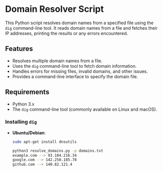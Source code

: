 # Domain Resolver Script

This Python script resolves domain names from a specified file using the `dig` command-line tool. It reads domain names from a file and fetches their IP addresses, printing the results or any errors encountered.

## Features

- Resolves multiple domain names from a file.
- Uses the `dig` command-line tool to fetch domain information.
- Handles errors for missing files, invalid domains, and other issues.
- Provides a command-line interface to specify the domain file.

## Requirements

- Python 3.x
- The `dig` command-line tool (commonly available on Linux and macOS).

### Installing `dig`

- **Ubuntu/Debian**:
  ```bash
  sudo apt-get install dnsutils
  ```
  ```bash
  python3 resolve_domains.py -p domains.txt
  example.com --> 93.184.216.34
  google.com --> 142.250.185.78
  github.com --> 140.82.121.4
  ```
